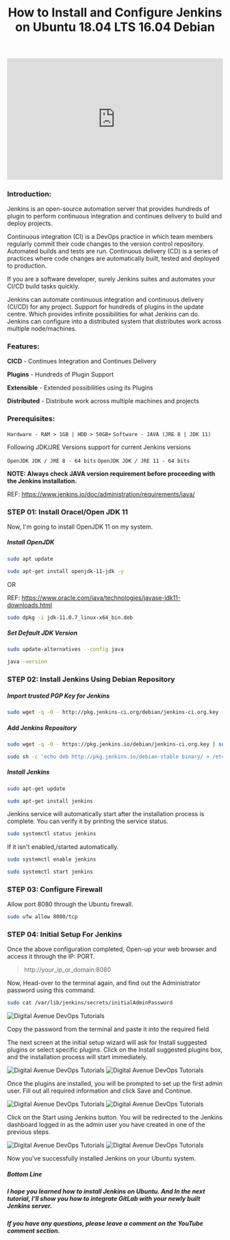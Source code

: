 ﻿---
layout: post
authors: [dimuthu_daundasekara]
title: 'How to Install and Configure Jenkins on Ubuntu 18.04 LTS 16.04 Debian'
image: /assets/img/post-imgs/jenkins-ubuntu/Jenkins.jpg
tags: [Jenkins, CICD, Automation,Continuous Integration, Continuous Delivery]
category: DevOps
comments: true
last_modified_at: 2020-01-31
---

<style>
.embed-container { position: relative; padding-bottom: 56.25%; height: 0; overflow: hidden; max-width: 100%; } .embed-container iframe, .embed-container object, .embed-container embed { position: absolute; top: 0; left: 0; width: 100%; height: 100%; }
</style>
<div class='embed-container'>
    <iframe src='https://www.youtube.com/embed/rqJPEACdrmM?&autoplay=1' frameborder='0' allow="accelerometer; autoplay; clipboard-write; encrypted-media; gyroscope; picture-in-picture" allowfullscreen>
    </iframe>
</div>


### Introduction:

Jenkins is an open-source automation server that provides hundreds of plugin to perform continuous integration and continues delivery to build and deploy projects.

Continuous integration (CI) is a DevOps practice in which team members regularly commit their code changes to the version control repository. Automated builds and tests are run. Continuous delivery (CD) is a series of practices where code changes are automatically built, tested and deployed to production.

If you are a software developer, surely Jenkins suites and automates your CI/CD build tasks quickly.

Jenkins can automate continuous integration and continuous delivery (CI/CD) for any project.
Support for hundreds of plugins in the update centre.  Which provides infinite possibilities for what Jenkins can do.
Jenkins can configure into a distributed system that distributes work across multiple node/machines.

### Features: 

**CICD** - Continues Integration and Continues Delivery

**Plugins** - Hundreds of Plugin Support

**Extensible** - Extended possibilities using its Plugins

**Distributed** - Distribute work across multiple machines and projects

### Prerequisites:

`Hardware - RAM > 1GB | HDD > 50GB+`
`Software - JAVA (JRE 8 | JDK 11)`

Following JDK/JRE Versions support for current Jenkins versions

`OpenJDK JDK / JRE 8 - 64 bits`
`OpenJDK JDK / JRE 11 - 64 bits`

**NOTE: Always check JAVA version requirement before proceeding with the Jenkins installation.**

REF: <a href="https://www.jenkins.io/doc/administration/requirements/java/" target="_blank">https://www.jenkins.io/doc/administration/requirements/java/</a>

### STEP 01: Install Oracel/Open JDK 11

Now, I'm going to install OpenJDK 11 on my system.

##### Install OpenJDK

```bash
sudo apt update

sudo apt-get install openjdk-11-jdk -y
```
OR

REF: <a href="https://www.oracle.com/java/technologies/javase-jdk11-downloads.html" target="_blank">https://www.oracle.com/java/technologies/javase-jdk11-downloads.html</a>

```bash
sudo dpkg -i jdk-11.0.7_linux-x64_bin.deb
```

##### Set Default JDK Version

```bash
sudo update-alternatives --config java

java -version
```

### STEP 02: Install Jenkins Using Debian Repository

##### Import trusted PGP Key for Jenkins

```bash
sudo wget -q -O - http://pkg.jenkins-ci.org/debian/jenkins-ci.org.key | sudo apt-key add -
```

##### Add Jenkins Repository

```bash
sudo wget -q -O - https://pkg.jenkins.io/debian/jenkins-ci.org.key | sudo apt-key add -
```

```bash
sudo sh -c 'echo deb http://pkg.jenkins.io/debian-stable binary/ > /etc/apt/sources.list.d/jenkins.list'
```

##### Install Jenkins

```bash
sudo apt-get update

sudo apt-get install jenkins
```

Jenkins service will automatically start after the installation process is complete. You can verify it by printing the service status.

```bash
sudo systemctl status jenkins
```

If it isn't enabled,/started automatically.

```bash
sudo systemctl enable jenkins

sudo systemctl start jenkins
```

### STEP 03: Configure Firewall

Allow port 8080 through the Ubuntu firewall.

```bash
sudo ufw allow 8080/tcp
```

### STEP 04: Initial Setup For Jenkins

Once the above configuration completed, Open-up your web browser and access it through the IP: PORT.

> http://your_ip_or_domain:8080 

Now, Head-over to the terminal again, and find out the Administrator password using this command.

```bash
sudo cat /var/lib/jenkins/secrets/initialAdminPassword
```

<img src="/assets/img/post-imgs/jenkins-ubuntu/1.png" width="auto" alt="Digital Avenue DevOps Tutorials">

Copy the password from the terminal and paste it into the required field



The next screen at the initial setup wizard will ask for Install suggested plugins or select specific plugins. Click on the Install suggested plugins box, and the installation process will start immediately.

<img src="/assets/img/post-imgs/jenkins-ubuntu/2.png" width="auto" alt="Digital Avenue DevOps Tutorials">

<img src="/assets/img/post-imgs/jenkins-ubuntu/3.png" width="auto" alt="Digital Avenue DevOps Tutorials">

Once the plugins are installed, you will be prompted to set up the first admin user. Fill out all required information and click Save and Continue.

<img src="/assets/img/post-imgs/jenkins-ubuntu/4.png" width="auto" alt="Digital Avenue DevOps Tutorials">

<img src="/assets/img/post-imgs/jenkins-ubuntu/5.png" width="auto" alt="Digital Avenue DevOps Tutorials">

Click on the Start using Jenkins button. You will be redirected to the Jenkins dashboard logged in as the admin user you have created in one of the previous steps.

<img src="/assets/img/post-imgs/jenkins-ubuntu/6.png" width="auto" alt="Digital Avenue DevOps Tutorials">

<img src="/assets/img/post-imgs/jenkins-ubuntu/7.png" width="auto" alt="Digital Avenue DevOps Tutorials">

Now you've successfully installed Jenkins on your Ubuntu system.

##### Bottom Line

##### I hope you learned how to install Jenkins on Ubuntu. And In the next tutorial, I'll show you how to integrate GitLab with your newly built Jenkins server.

##### If you have any questions, please leave a comment on the YouTube comment section. 









